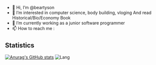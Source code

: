 - 👋 Hi, I’m @beartyson
- 👀 I’m interested in computer science, body building, vloging And read Historical/Bio/Economy Book
- 🌱 I’m currently working as a junior software programmer
- 📫 How to reach me :

## Statistics
[![Anurag's GitHub stats](https://github-readme-stats.vercel.app/api?username=beartyson)](https://github.com/anuraghazra/github-readme-stats)
![Lang](https://github-readme-stats.vercel.app/api/top-langs/?username=beartyson&hide=ipynb,html&layout=compact)





